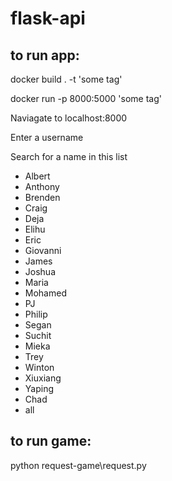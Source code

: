 # flask-api

## to run app:

docker build . -t 'some tag'

docker run -p 8000:5000 'some tag'

Naviagate to localhost:8000 

Enter a username 

Search for a name in this list 
- Albert
- Anthony
- Brenden
- Craig
- Deja
- Elihu
- Eric
- Giovanni
- James
- Joshua
- Maria
- Mohamed
- PJ
- Philip
- Segan
- Suchit
- Mieka
- Trey
- Winton
- Xiuxiang
- Yaping
- Chad
- all

## to run game:
python request-game\request.py
